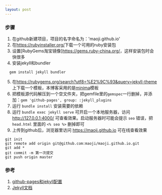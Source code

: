 ```yaml
---
layout: post
---
```


### 步骤
1. 在github新建项目，项目的名字命名为：'maoji.github.io'
2. 在<https://rubyinstaller.org/>下载一个可用的ruby安装包
3. 设置[RubyGems淘宝镜像]<https://gems.ruby-china.org/>，这样安装包时会快很多
4. 安装jekyll和bundler
  ```
    gem install jekyll bundler
  ```
5. 在<https://rubygems.org/search?utf8=%E2%9C%93&query=jekyll-theme>上下载一个模板，本博客采用的是[minima](https://rubygems.org/gems/minima)模板
6. 把模板源代码解压到一个空文件夹，把gemfile里的`gemspec`一行删掉，并添加：`gem 'github-pages', group: :jekyll_plugins`
7. 运行 `bundle install` 安装需要的依赖
8. 运行 `bundle exec jekyll serve` 可开启一个本地服务器，访问 <http://127.0.0.1:4000/> 可查看效果。启动服务器时可能会提示 `seo` 错误，把 `head.html` 里面的 `<% seo %>` 删掉即可
9. 上传到github后，浏览器里访问 <https://maoji.github.io> 可在线查看效果
```
git init
git remote add origin git@github.com:maoji/maoji.github.io.git
git add *
git commit -m 第一次提交
git push origin master
```

### 参考
1. [github-pages和jekyll配置](https://help.github.com/articles/setting-up-your-github-pages-site-locally-with-jekyll/#requirements)
2. [Jekyll文档](https://jekyllrb.com/docs/quickstart/)
